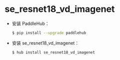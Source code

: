 # se_resnet18_vd_imagenet
* 安装 PaddleHub：

    ```bash
    $ pip install --upgrade paddlehub
    ```

* 安装 se_resnet18_vd_imagenet：

    ```bash
    $ hub install se_resnet18_vd_imagenet
    ```
